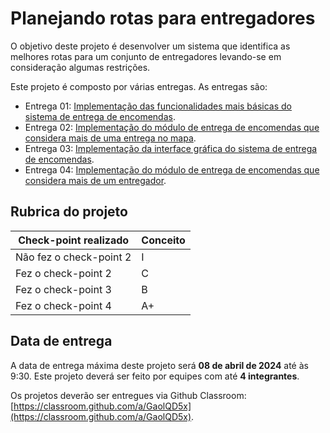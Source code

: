 # Planejando rotas para entregadores

O objetivo deste projeto é desenvolver um sistema que identifica as melhores rotas para um conjunto de entregadores levando-se em consideração algumas restrições. 

Este projeto é composto por várias entregas. As entregas são: 

* Entrega 01: [Implementação das funcionalidades mais básicas do sistema de entrega de encomendas](./parte01/index.md).
* Entrega 02: [Implementação do módulo de entrega de encomendas que considera mais de uma entrega no mapa](./parte02/index.md). 
* Entrega 03: [Implementação da interface gráfica do sistema de entrega de encomendas](./parte03/index.md).
* Entrega 04: [Implementação do módulo de entrega de encomendas que considera mais de um entregador](./parte04/index.md).

## Rubrica do projeto

| Check-point realizado | Conceito |
|-----------------------|----------|
| Não fez o check-point 2 | I |
| Fez o check-point 2 | C |
| Fez o check-point 3 | B |
| Fez o check-point 4 | A+ |

## Data de entrega

A data de entrega máxima deste projeto será **08 de abril de 2024** até às 9:30. Este projeto deverá ser feito por equipes com até **4 integrantes**.

Os projetos deverão ser entregues via Github Classroom: [https://classroom.github.com/a/GaolQD5x](https://classroom.github.com/a/GaolQD5x).